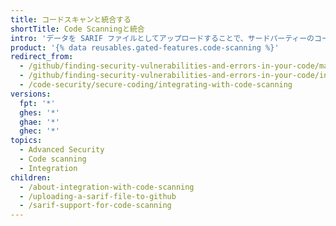 ```yaml
---
title: コードスキャンと統合する
shortTitle: Code Scanningと統合
intro: 'データを SARIF ファイルとしてアップロードすることで、サードパーティーのコード解析ツールを{% data variables.product.prodname_dotcom %} {% data variables.product.prodname_code_scanning %} と統合できます。'
product: '{% data reusables.gated-features.code-scanning %}'
redirect_from:
  - /github/finding-security-vulnerabilities-and-errors-in-your-code/managing-results-from-code-scanning
  - /github/finding-security-vulnerabilities-and-errors-in-your-code/integrating-with-code-scanning
  - /code-security/secure-coding/integrating-with-code-scanning
versions:
  fpt: '*'
  ghes: '*'
  ghae: '*'
  ghec: '*'
topics:
  - Advanced Security
  - Code scanning
  - Integration
children:
  - /about-integration-with-code-scanning
  - /uploading-a-sarif-file-to-github
  - /sarif-support-for-code-scanning
---
```


<!--For this article in earlier GHES versions, see /content/github/finding-security-vulnerabilities-and-errors-in-your-code-->
